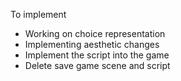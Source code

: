 To implement
- Working on choice representation
- Implementing aesthetic changes
- Implement the script into the game
- Delete save game scene and script
